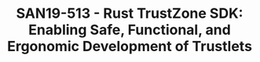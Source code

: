 ---
categories:
- san19
description: ARM TrustZone shields the most critical security components from the
  normal world legacy OS, which grows larger and more complex over time and has become
  quite difficult to harden. However, in recent years we have also witnessed memory
  exploits targeting TrustZone systems as well. Such vulnerabilities can be utilized
  by the attackers as the bridge to further subvert the secure OS, thus take over
  the whole device.<br /> <br /> As an important mission of the open source project
  under the MesaTEE platform, we aim to bring memory safety to ARM TrustZone. In particular,
  we enabled Rust programming for Trustlets, making them immune to memory exploits
  by nature while preserving native execution speed. Unlike the previous attempts,
  Rust OP-TEE TrustZone SDK is the first to:<br /> <br /> - utilize the Rust programming
  languages security checks and type checks, so that developers can never misuse;<br
  /> - enable Rust standard library and millions of Rust crates/libraries for developing
  Trustlets, so that developers can conveniently leverage the existing rich Rust ecosystem;<br
  /> - provide automatic Trustlet lifecycle management via the "resource allocation
  is initialisation" (RAII) design pattern, preventing errors where a resource is
  not finalised and where a resource is used after finalisation, so that developers
  no longer bother calling session/context related APIs manually.<br /> <br /> We
  will present our current implementation based on OP-TEE (complying to the GlobalPlatform
  TEE specifications), and will provide demonstrations for popular TrustZone applications
  like secure storage, key management, device identification, authentication, DRM,
  etc. Most importantly, we revolutionarily provide support for trusted and secure
  machine learning computation in TrustZone. To our best knowledge, we are the first
  to offer safe, fast, functional, and ergonomic development for Trustlets.
image:
  featured: 'true'
  path: /assets/images/featured-images/san19/SAN19-513.png
session_attendee_num: '5'
session_id: SAN19-513
session_room: Pacific Room (Keynote)
session_slot:
  end_time: '2019-09-27 11:55:00'
  start_time: '2019-09-27 11:30:00'
session_speakers:
- speaker_bio: Mingshen Sun is a senior security researcher of Baidu X-Lab at Baidu
    USA. He received his Ph.D. degree in Computer Science and Engineering from The
    Chinese University of Hong Kong. His interests lie in solving real-world security
    problems related to system, mobile, IoT devices and cars. He maintains and actively
    contributes to several open source projects in Rust such as the MesaLock Linux
    project, MesaPy, and YogCrypt.
  speaker_company: ''
  speaker_image: /assets/images/speakers/san19/mingshen-sun.jpg
  speaker_location: ''
  speaker_name: Mingshen Sun
  speaker_position: Security Researcher, Baidu X-Lab
  speaker_url: ''
  speaker_username: sunmingshen
session_track: Security
tag: session
tags:
- Open Source Development
- ' Security'
title: 'SAN19-513 - Rust TrustZone SDK: Enabling Safe, Functional, and Ergonomic Development
  of Trustlets'
---